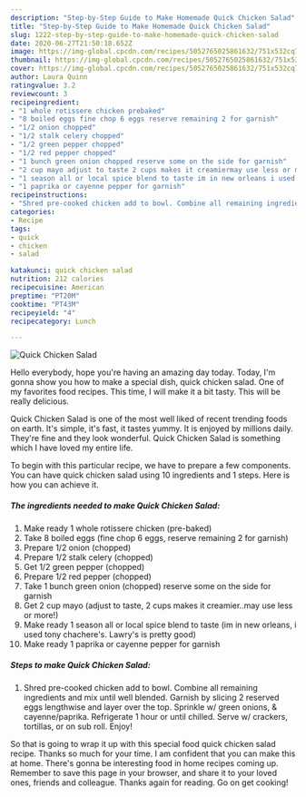 ```yaml
---
description: "Step-by-Step Guide to Make Homemade Quick Chicken Salad"
title: "Step-by-Step Guide to Make Homemade Quick Chicken Salad"
slug: 1222-step-by-step-guide-to-make-homemade-quick-chicken-salad
date: 2020-06-27T21:50:18.652Z
image: https://img-global.cpcdn.com/recipes/5052765025861632/751x532cq70/quick-chicken-salad-recipe-main-photo.jpg
thumbnail: https://img-global.cpcdn.com/recipes/5052765025861632/751x532cq70/quick-chicken-salad-recipe-main-photo.jpg
cover: https://img-global.cpcdn.com/recipes/5052765025861632/751x532cq70/quick-chicken-salad-recipe-main-photo.jpg
author: Laura Quinn
ratingvalue: 3.2
reviewcount: 3
recipeingredient:
- "1 whole rotissere chicken prebaked"
- "8 boiled eggs fine chop 6 eggs reserve remaining 2 for garnish"
- "1/2 onion chopped"
- "1/2 stalk celery chopped"
- "1/2 green pepper chopped"
- "1/2 red pepper chopped"
- "1 bunch green onion chopped reserve some on the side for garnish"
- "2 cup mayo adjust to taste 2 cups makes it creamiermay use less or more"
- "1 season all or local spice blend to taste im in new orleans i used tony chacheres Lawrys is pretty good"
- "1 paprika or cayenne pepper for garnish"
recipeinstructions:
- "Shred pre-cooked chicken add to bowl. Combine all remaining ingredients and mix until well blended. Garnish by slicing 2 reserved eggs lengthwise and layer over the top. Sprinkle w/ green onions, &amp; cayenne/paprika. Refrigerate 1 hour or until chilled. Serve w/ crackers, tortillas, or on sub roll. Enjoy!"
categories:
- Recipe
tags:
- quick
- chicken
- salad

katakunci: quick chicken salad 
nutrition: 212 calories
recipecuisine: American
preptime: "PT20M"
cooktime: "PT43M"
recipeyield: "4"
recipecategory: Lunch

---
```



![Quick Chicken Salad](https://img-global.cpcdn.com/recipes/5052765025861632/751x532cq70/quick-chicken-salad-recipe-main-photo.jpg)

Hello everybody, hope you're having an amazing day today. Today, I'm gonna show you how to make a special dish, quick chicken salad. One of my favorites food recipes. This time, I will make it a bit tasty. This will be really delicious.

Quick Chicken Salad is one of the most well liked of recent trending foods on earth. It's simple, it's fast, it tastes yummy. It is enjoyed by millions daily. They're fine and they look wonderful. Quick Chicken Salad is something which I have loved my entire life.




To begin with this particular recipe, we have to prepare a few components. You can have quick chicken salad using 10 ingredients and 1 steps. Here is how you can achieve it.

<!--inarticleads1-->

##### The ingredients needed to make Quick Chicken Salad:

1. Make ready 1 whole rotissere chicken (pre-baked)
1. Take 8 boiled eggs (fine chop 6 eggs, reserve remaining 2 for garnish)
1. Prepare 1/2 onion (chopped)
1. Prepare 1/2 stalk celery (chopped)
1. Get 1/2 green pepper (chopped)
1. Prepare 1/2 red pepper (chopped)
1. Take 1 bunch green onion (chopped) reserve some on the side for garnish
1. Get 2 cup mayo (adjust to taste, 2 cups makes it creamier..may use less or more!)
1. Make ready 1 season all or local spice blend to taste (im in new orleans, i used tony chachere&#39;s. Lawry&#39;s is pretty good)
1. Make ready 1 paprika or cayenne pepper for garnish




<!--inarticleads2-->

##### Steps to make Quick Chicken Salad:

1. Shred pre-cooked chicken add to bowl. Combine all remaining ingredients and mix until well blended. Garnish by slicing 2 reserved eggs lengthwise and layer over the top. Sprinkle w/ green onions, &amp; cayenne/paprika. Refrigerate 1 hour or until chilled. Serve w/ crackers, tortillas, or on sub roll. Enjoy!




So that is going to wrap it up with this special food quick chicken salad recipe. Thanks so much for your time. I am confident that you can make this at home. There's gonna be interesting food in home recipes coming up. Remember to save this page in your browser, and share it to your loved ones, friends and colleague. Thanks again for reading. Go on get cooking!
